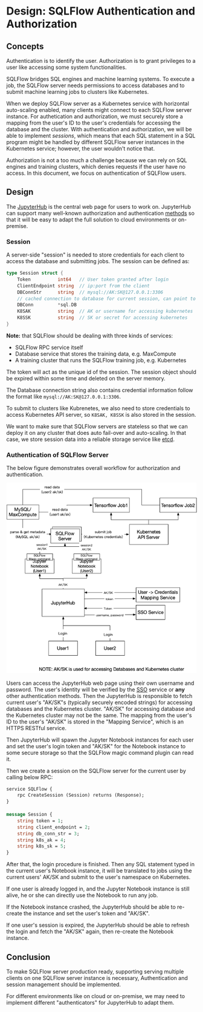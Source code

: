 # Design: SQLFlow Authentication and Authorization

## Concepts

Authentication is to identify the
user. Authorization
is to grant privileges to a user like accessing some system
functionalities.

SQLFlow bridges SQL engines and
machine learning systems. To execute a job,
the SQLFlow server needs permissions to access databases and to submit machine learning jobs to
clusters like Kubernetes.

When we deploy SQLFlow server as a Kubernetes service with horizontal auto-scaling enabled, many clients
might connect to each SQLFlow server instance.  For authetication and authorization, we must securely store a mapping
from the user's ID to the user's credentials for accessing the database and the
cluster. With authentication and authorization, we will be able to implement *sessions*, which means that each SQL statement in a SQL program might be handled by different SQLFlow server instances in the Kubernetes service; however, the user wouldn't notice that.

Authorization is not a too much a challenge because we can rely on
SQL engines and training clusters, which denies requests if the user
have no access.  In this document, we focus on authentication of SQLFlow users.

## Design

The [JupyterHub](https://jupyterhub.readthedocs.io/en/stable/) is the central web
page for users to work on. JupyterHub can support many well-known authorization
and authentication [methods](https://github.com/jupyterhub/jupyterhub/wiki/Authenticators)
so that it will be easy to adapt the full solution to cloud environments
or on-premise.

### Session

A server-side "session" is needed to store credentials for each client to access
the database and submitting jobs. The session can be defined as:

```go
type Session struct {
    Token          int64   // User token granted after login
    ClientEndpoint string  // ip:port from the client
    DBConnStr      string  // mysql://AK:SK@127.0.0.1:3306
    // cached connection to database for current session, can point to a global connecion map
    DBConn         *sql.DB
    K8SAK          string  // AK or username for accessing kubernetes
    K8SSK          string  // SK or secret for accessing kubernetes
}
```

**Note:** that SQLFlow should be dealing with three kinds of services:

- SQLFlow RPC service itself
- Database service that stores the training data, e.g. MaxCompute
- A training cluster that runs the SQLFlow training job, e.g. Kubernetes

The token will act as the unique id of the session. The session object
should be expired within some time and deleted on the server memory.

The Database connection string also contains credential information
follow the format like `mysql://AK:SK@127.0.0.1:3306`.

To submit to clusters like Kubrenetes, we also need to store credentials
to access Kubernetes API server, so `K8SAK, K8SSK` is also stored in
the session.

We want to make sure that SQLFlow servers are stateless so that we can
deploy it on any cluster that does auto fail-over and auto-scaling. In
that case, we store session data into a reliable storage service like
[etcd](https://github.com/etcd-io/etcd). 

### Authentication of SQLFlow Server

The below figure demonstrates overall workflow for authorization and
authentication.

<img src="figures/sqlflow_auth.png">

Users can access the JupyterHub web page using their own username and password.
The user's identity will be verified by the [SSO](https://en.wikipedia.org/wiki/Single_sign-on)
service or **any** other authentication methods. Then the JupyterHub
is responsible to fetch current user's "AK/SK"s (typically securely encoded strings)
for accessing databases and the Kubernetes cluster. "AK/SK" for accessing database and
the Kubernetes cluster may not be the same. The mapping from the user's ID to the user's
"AK/SK" is stored in the "Mapping Service", which is an HTTPS RESTful service.

Then JupyterHub will spawn the Jupyter
Notebook instances for each user and set the user's login token and "AK/SK" for
the Notebook instance to some secure storage so that the SQLFlow magic command plugin
can read it.

Then we create a session on the SQLFlow server for the current user by calling below RPC:

```proto
service SQLFlow {
    rpc CreateSession (Session) returns (Response);
}

message Session {
    string token = 1;
    string client_endpoint = 2;
    string db_conn_str = 3;
    string k8s_ak = 4;
    string k8s_sk = 5;
}
```

After that, the login procedure is finished. Then any SQL statement typed in
the current user's Notebook instance, it will be translated to jobs using
the current users' AK/SK and submit to the user's namespace on Kubernetes.

If one user is already logged in, and the Jupyter Notebook instance is still
alive, he or she can directly use the Notebook to run any job.

If the Notebook instance crashed, the JupyterHub should be able to re-create
the instance and set the user's token and "AK/SK".

If one user's session is expired, the JupyterHub should be able to refresh the
login and fetch the "AK/SK" again, then re-create the Notebook instance.


## Conclusion

To make SQLFlow server production ready, supporting serving multiple clients on one
SQLFlow server instance is necessary, Authentication and session management should
be implemented.

For different environments like on cloud or on-premise, we may need to implement
different "authenticators" for JupyterHub to adapt them.
